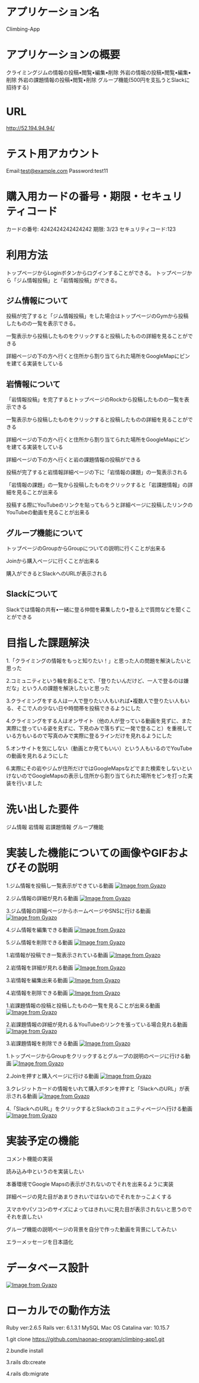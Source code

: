 # アプリケーション名
Climbing-App

# アプリケーションの概要
クライミングジムの情報の投稿•閲覧•編集•削除
外岩の情報の投稿•閲覧•編集•削除
外岩の課題情報の投稿•閲覧•削除
グループ機能(500円を支払うとSlackに招待する)

# URL
http://52.194.94.94/

# テスト用アカウント
Email:test@example.com
Password:test11

# 購入用カードの番号・期限・セキュリティコード
カードの番号: 4242424242424242
期限: 3/23
セキュリティコード:123

# 利用方法
トップページからLoginボタンからログインすることができる。
トップページから「ジム情報投稿」と「岩情報投稿」ができる。
## ジム情報について
投稿が完了すると「ジム情報投稿」をした場合はトップページのGymから投稿したものの一覧を表示できる。

一覧表示から投稿したものをクリックすると投稿したものの詳細を見ることができる

詳細ページの下の方へ行くと住所から割り当てられた場所をGoogleMapにピンを建てる実装をしている

## 岩情報について
「岩情報投稿」を完了するとトップページのRockから投稿したものの一覧を表示できる

一覧表示から投稿したものをクリックすると投稿したものの詳細を見ることができる

詳細ページの下の方へ行くと住所から割り当てられた場所をGoogleMapにピンを建てる実装をしている

詳細ページの下の方へ行くと岩の課題情報の投稿ができる

投稿が完了すると岩情報詳細ページの下に「岩情報の課題」の一覧表示される

「岩情報の課題」の一覧から投稿したものをクリックすると「岩課題情報」の詳細を見ることが出来る

投稿する際にYouTubeのリンクを貼ってもらうと詳細ページに投稿したリンクのYouTubeの動画を見ることが出来る

## グループ機能について
トップページのGroupからGroupについての説明に行くことが出来る

Joinから購入ページに行くことが出来る

購入ができるとSlackへのURLが表示される

## Slackについて
Slackでは情報の共有•一緒に登る仲間を募集したり•登る上で質問などを聞くことができる

# 目指した課題解決
1.「クライミングの情報をもっと知りたい！」と思った人の問題を解決したいと思った

2.コミュニティという輪を創ることで、「登りたいんだけど、一人で登るのは嫌だな」という人の課題を解決したいと思った

3.クライミングをする人は一人で登りたい人もいれば•複数人で登りたい人もいる、そこで人の少ない日や時間帯を投稿できるようにした

4.クライミングをする人はオンサイト（他の人が登っている動画を見ずに、また実際に登っている姿を見ずに、下見のみで落ちずに一発で登ること）を重視している方もいるので写真のみで実際に登るラインだけを見れるようにした

5.オンサイトを気にしない（動画とか見てもいい）という人もいるのでYouTubeの動画を見れるようにした

6.実際にその岩やジムが住所だけではGoogleMapsなどでまた検索をしないといけないのでGoogleMapsの表示し住所から割り当てられた場所をピンを打った実装を行いました

# 洗い出した要件
ジム情報
岩情報
岩課題情報
グループ機能

# 実装した機能についての画像やGIFおよびその説明
<!-- ジム情報 -->
1.ジム情報を投稿し一覧表示ができている動画
[![Image from Gyazo](https://i.gyazo.com/ec966b2687db47401f6cf6a71a5f342a.gif)](https://gyazo.com/ec966b2687db47401f6cf6a71a5f342a)

2.ジム情報の詳細が見れる動画
[![Image from Gyazo](https://i.gyazo.com/5ceb9bd56cb232d0420560eecd27ee67.gif)](https://gyazo.com/5ceb9bd56cb232d0420560eecd27ee67)

3.ジム情報の詳細ページからホームページやSNSに行ける動画
[![Image from Gyazo](https://i.gyazo.com/d6b4fa2650b7efb417ed804fa47c3094.gif)](https://gyazo.com/d6b4fa2650b7efb417ed804fa47c3094)

4.ジム情報を編集できる動画
[![Image from Gyazo](https://i.gyazo.com/b6e9a1eff9c8b5d2a66d633ba2caeb38.gif)](https://gyazo.com/b6e9a1eff9c8b5d2a66d633ba2caeb38)

5.ジム情報を削除できる動画
[![Image from Gyazo](https://i.gyazo.com/cc35f94c7faa6ccd0e55569e54dd5827.gif)](https://gyazo.com/cc35f94c7faa6ccd0e55569e54dd5827)

<!-- 岩情報 -->
1.岩情報が投稿でき一覧表示されている動画
[![Image from Gyazo](https://i.gyazo.com/ac311776fead93b3b34ac4d72142d3e7.gif)](https://gyazo.com/ac311776fead93b3b34ac4d72142d3e7)

2.岩情報を詳細が見れる動画
[![Image from Gyazo](https://i.gyazo.com/030cf0e0414eeb655e7411969f173f70.gif)](https://gyazo.com/030cf0e0414eeb655e7411969f173f70)

3.岩情報を編集出来る動画
[![Image from Gyazo](https://i.gyazo.com/b964c362e9fc47d900ed440ae2a816cb.gif)](https://gyazo.com/b964c362e9fc47d900ed440ae2a816cb)

4.岩情報を削除できる動画
[![Image from Gyazo](https://i.gyazo.com/5d7a5ca9b7198afb3ba1483ea0fae7d7.gif)](https://gyazo.com/5d7a5ca9b7198afb3ba1483ea0fae7d7)

<!-- 岩課題情報 -->
1.岩課題情報の投稿と投稿したものの一覧を見ることが出来る動画
[![Image from Gyazo](https://i.gyazo.com/a70dd3391cb5575972af621bce4aabc7.gif)](https://gyazo.com/a70dd3391cb5575972af621bce4aabc7)

2.岩課題情報の詳細が見れる＆YouTubeのリンクを張っている場合見れる動画
[![Image from Gyazo](https://i.gyazo.com/2f618a17f6972f034957e13b33dbc8bf.gif)](https://gyazo.com/2f618a17f6972f034957e13b33dbc8bf)

3.岩課題情報を削除できる動画
[![Image from Gyazo](https://i.gyazo.com/8aa5e9518e1341f2c96bb2c01716a74d.gif)](https://gyazo.com/8aa5e9518e1341f2c96bb2c01716a74d)

<!-- グループ機能 -->
1.トップページからGroupをクリックするとグループの説明のページに行ける動画
[![Image from Gyazo](https://i.gyazo.com/4ed69dc020d86b02d454f24037e4caa4.gif)](https://gyazo.com/4ed69dc020d86b02d454f24037e4caa4)

2.Joinを押すと購入ページに行ける動画
[![Image from Gyazo](https://i.gyazo.com/82ef79da42a6886b79bf3c8880a888fd.gif)](https://gyazo.com/82ef79da42a6886b79bf3c8880a888fd)

3.クレジットカードの情報をいれて購入ボタンを押すと「SlackへのURL」が表示される動画
[![Image from Gyazo](https://i.gyazo.com/e032d7827220226dd766364c00a8f0d9.gif)](https://gyazo.com/e032d7827220226dd766364c00a8f0d9)

4.「SlackへのURL」をクリックするとSlackのコミュニティページへ行ける動画
[![Image from Gyazo](https://i.gyazo.com/63fbbc9f5cbd9907a90fe9976015f3f1.gif)](https://gyazo.com/63fbbc9f5cbd9907a90fe9976015f3f1)

# 実装予定の機能
コメント機能の実装

読み込み中というのを実装したい

本番環境でGoogle Mapsの表示がされないのでそれを出来るように実装

詳細ページの見た目があまりきれいではないのでそれをかっこよくする

スマホやパソコンのサイズによってはきれいに見た目が表示されないと思うのでそれを直したい

グループ機能の説明ページの背景を自分で作った動画を背景にしてみたい

エラーメッセージを日本語化

# データベース設計
[![Image from Gyazo](https://i.gyazo.com/11b4650a092e6f31f8a1bf0a95cb4d59.png)](https://gyazo.com/11b4650a092e6f31f8a1bf0a95cb4d59)

# ローカルでの動作方法
Ruby ver:2.6.5
Rails ver: 6.1.3.1
MySQL
Mac OS Catalina var: 10.15.7

1.git clone https://github.com/naonao-program/climbing-app1.git

2.bundle install

3.rails db:create

4.rails db:migrate
